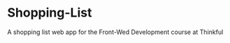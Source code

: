 Shopping-List
=============

A shopping list web app for the Front-Wed Development course at Thinkful

